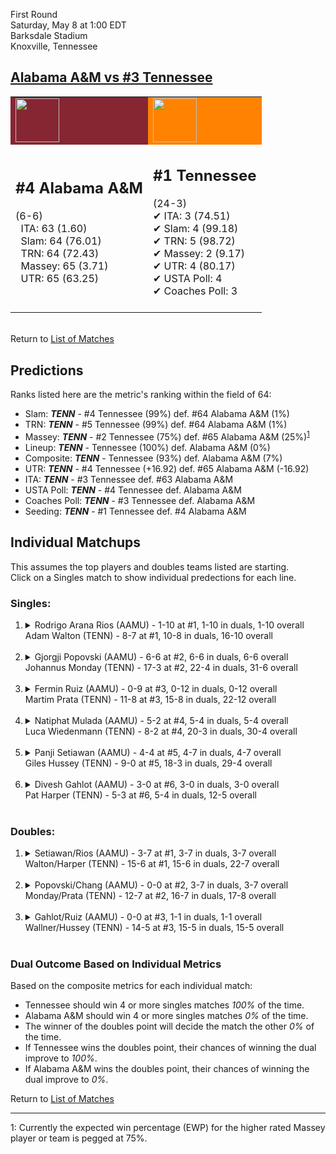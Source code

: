 First Round  
Saturday, May 8 at 1:00 EDT  
Barksdale Stadium  
Knoxville, Tennessee  
## [Alabama A&M vs #3 Tennessee](https://www.ncaa.com/game/5833386)  

<table><tr style="background-color: #d9d9d9 !important"><td style="background-color: #862633 !important"><img src="https://www.ncaa.com/sites/default/files/images/logos/schools/a/alabama-am.70.png" width="70" height="70" /></td><td style="background-color: #FF8200 !important"><img src="https://www.ncaa.com/sites/default/files/images/logos/schools/t/tennessee.70.png" width="70" height="70" /></td></tr><tr>
<td>  

<h2>#4 Alabama A&M</h2>  
(6-6)<br>  
&nbsp; ITA: 63 (1.60)<br>  
&nbsp; Slam: 64 (76.01)<br>  
&nbsp; TRN: 64 (72.43)<br>  
&nbsp; Massey: 65 (3.71)<br>  
&nbsp; UTR: 65 (63.25)<br>  
<br>  

</td>
<td>  

<h2>#1 Tennessee</h2>  
(24-3)<br>  
&#10004; ITA: 3 (74.51)<br>  
&#10004; Slam: 4 (99.18)<br>  
&#10004; TRN: 5 (98.72)<br>  
&#10004; Massey: 2 (9.17)<br>  
&#10004; UTR: 4 (80.17)<br>  
&#10004; USTA Poll: 4<br>  
&#10004; Coaches Poll: 3<br>  
<br>  

</td>
</tr></table>  


<br>Return to [List of Matches](../index.md)  

## Predictions  

Ranks listed here are the metric's ranking within the field of 64:  
- Slam: ***TENN*** - #4 Tennessee (99%) def. #64 Alabama A&M (1%)  
- TRN: ***TENN*** - #5 Tennessee (99%) def. #64 Alabama A&M (1%)  
- Massey: ***TENN*** - #2 Tennessee (75%) def. #65 Alabama A&M (25%)<sup>[1](#footnote1)</sup>  
- Lineup: ***TENN*** - Tennessee (100%) def. Alabama A&M (0%)  
- Composite: ***TENN*** - Tennessee (93%) def. Alabama A&M (7%)  
- UTR: ***TENN*** - #4 Tennessee (+16.92) def. #65 Alabama A&M (-16.92)  
- ITA: ***TENN*** - #3 Tennessee def. #63 Alabama A&M  
- USTA Poll: ***TENN*** - #4 Tennessee def. Alabama A&M  
- Coaches Poll: ***TENN*** - #3 Tennessee def. Alabama A&M  
- Seeding: ***TENN*** - #1 Tennessee def. #4 Alabama A&M  

## Individual Matchups  
This assumes the top players and doubles teams listed are starting.  
Click on a Singles match to show individual predections for each line.  

### Singles:  

<ol>
<li><details>
<summary markdown="span">Rodrigo Arana Rios (AAMU) - 1-10 at #1, 1-10 in duals, 1-10 overall<br>Adam Walton (TENN) - 8-7 at #1, 10-8 in duals, 16-10 overall</summary>
<h4>Predictions</h4><ul>
<li>Slam: <b><i>TENN</i></b> - Walton (99%) def. Rios (1%)</li>  
<li>TRN: <b><i>TENN</i></b> - Walton (99%) def. Rios (1%)</li>  
<li>Massey: <b><i>TENN</i></b> - Walton (75%) def. Rios (25%)<sup><a href="#footnote1">1</a></sup></li>  
<li>UTR: <b><i>TENN</i></b> - Walton (99%) def. Rios (1%)</li>  
<li>Composite: <b><i>TENN</i></b> - Walton (93%) def. Rios (7%)</li>  
<li>ITA: <b><i>TENN</i></b> - Walton (42.60) def. Rios (0.00)</li>  
</ul>
</details>&nbsp;</li>
<li><details>
<summary markdown="span">Gjorgji Popovski (AAMU) - 6-6 at #2, 6-6 in duals, 6-6 overall<br>Johannus Monday (TENN) - 17-3 at #2, 22-4 in duals, 31-6 overall</summary>
<h4>Predictions</h4><ul>
<li>Slam: <b><i>TENN</i></b> - Monday (99%) def. Popovski (1%)</li>  
<li>TRN: <b><i>TENN</i></b> - Monday (99%) def. Popovski (1%)</li>  
<li>Massey: <b><i>TENN</i></b> - Monday (75%) def. Popovski (25%)<sup><a href="#footnote1">1</a></sup></li>  
<li>UTR: <b><i>TENN</i></b> - Monday (99%) def. Popovski (1%)</li>  
<li>Composite: <b><i>TENN</i></b> - Monday (93%) def. Popovski (7%)</li>  
<li>ITA: <b><i>TENN</i></b> - Monday (43.71) def. Popovski (1.64)</li>  
</ul>
</details>&nbsp;</li>
<li><details>
<summary markdown="span">Fermin Ruiz (AAMU) - 0-9 at #3, 0-12 in duals, 0-12 overall<br>Martim Prata (TENN) - 11-8 at #3, 15-8 in duals, 22-12 overall</summary>
<h4>Predictions</h4><ul>
<li>Slam: <b><i>TENN</i></b> - Prata (100%) def. Ruiz (0%)</li>  
<li>TRN: <b><i>TENN</i></b> - Prata (100%) def. Ruiz (0%)</li>  
<li>Massey: <b><i>TENN</i></b> - Prata (75%) def. Ruiz (25%)<sup><a href="#footnote1">1</a></sup></li>  
<li>UTR: <b><i>TENN</i></b> - Prata (99%) def. Ruiz (1%)</li>  
<li>Composite: <b><i>TENN</i></b> - Prata (93%) def. Ruiz (7%)</li>  
<li>ITA: <b><i>TENN</i></b> - Prata (18.77) def. Ruiz (0.00)</li>  
</ul>
</details>&nbsp;</li>
<li><details>
<summary markdown="span">Natiphat Mulada (AAMU) - 5-2 at #4, 5-4 in duals, 5-4 overall<br>Luca Wiedenmann (TENN) - 8-2 at #4, 20-3 in duals, 30-4 overall</summary>
<h4>Predictions</h4><ul>
<li>Slam: <b><i>TENN</i></b> - Wiedenmann (99%) def. Mulada (1%)</li>  
<li>TRN: <b><i>TENN</i></b> - Wiedenmann (99%) def. Mulada (1%)</li>  
<li>Massey: <b><i>TENN</i></b> - Wiedenmann (75%) def. Mulada (25%)<sup><a href="#footnote1">1</a></sup></li>  
<li>UTR: <b><i>TENN</i></b> - Wiedenmann (99%) def. Mulada (1%)</li>  
<li>Composite: <b><i>TENN</i></b> - Wiedenmann (93%) def. Mulada (7%)</li>  
<li>ITA: <b><i>TENN</i></b> - Wiedenmann (4.02) def. Mulada (1.65)</li>  
</ul>
</details>&nbsp;</li>
<li><details>
<summary markdown="span">Panji Setiawan (AAMU) - 4-4 at #5, 4-7 in duals, 4-7 overall<br>Giles Hussey (TENN) - 9-0 at #5, 18-3 in duals, 29-4 overall</summary>
<h4>Predictions</h4><ul>
<li>Slam: <b><i>TENN</i></b> - Hussey (99%) def. Setiawan (1%)</li>  
<li>TRN: <b><i>TENN</i></b> - Hussey (99%) def. Setiawan (1%)</li>  
<li>Massey: <b><i>TENN</i></b> - Hussey (75%) def. Setiawan (25%)<sup><a href="#footnote1">1</a></sup></li>  
<li>UTR: <b><i>TENN</i></b> - Hussey (99%) def. Setiawan (1%)</li>  
<li>Composite: <b><i>TENN</i></b> - Hussey (93%) def. Setiawan (7%)</li>  
<li>ITA: <b><i>TENN</i></b> - Hussey (7.54) def. Setiawan (1.79)</li>  
</ul>
</details>&nbsp;</li>
<li><details>
<summary markdown="span">Divesh Gahlot (AAMU) - 3-0 at #6, 3-0 in duals, 3-0 overall<br>Pat Harper (TENN) - 5-3 at #6, 5-4 in duals, 12-5 overall</summary>
<h4>Predictions</h4><ul>
<li>Slam: <b><i>TENN</i></b> - Harper (100%) def. Gahlot (0%)</li>  
<li>TRN: <b><i>TENN</i></b> - Harper (100%) def. Gahlot (0%)</li>  
<li>Massey: <b><i>TENN</i></b> - Harper (75%) def. Gahlot (25%)<sup><a href="#footnote1">1</a></sup></li>  
<li>UTR: <b><i>TENN</i></b> - Harper (99%) def. Gahlot (1%)</li>  
<li>Composite: <b><i>TENN</i></b> - Harper (93%) def. Gahlot (7%)</li>  
<li>ITA: <b><i>TENN</i></b> - Harper (5.43) def. Gahlot (1.77)</li>  
</ul>
</details>&nbsp;</li>
</ol>

### Doubles:  

<ol>
<li><details>
<summary markdown="span">Setiawan/Rios (AAMU) - 3-7 at #1, 3-7 in duals, 3-7 overall<br>Walton/Harper (TENN) - 15-6 at #1, 15-6 in duals, 22-7 overall</summary>
<br>Sorry, we don't have any metrics for this match
</details>&nbsp;</li>
<li><details>
<summary markdown="span">Popovski/Chang (AAMU) - 0-0 at #2, 3-7 in duals, 3-7 overall<br>Monday/Prata (TENN) - 12-7 at #2, 16-7 in duals, 17-8 overall</summary>
<br>Sorry, we don't have any metrics for this match
</details>&nbsp;</li>
<li><details>
<summary markdown="span">Gahlot/Ruiz (AAMU) - 0-0 at #3, 1-1 in duals, 1-1 overall<br>Wallner/Hussey (TENN) - 14-5 at #3, 15-5 in duals, 15-5 overall</summary>
<br>Sorry, we don't have any metrics for this match
</details>&nbsp;</li>
</ol>

### Dual Outcome Based on Individual Metrics  
  
Based on the composite metrics for each individual match:  
- Tennessee should win 4 or more singles matches _100%_ of the time.  
- Alabama A&M should win 4 or more singles matches _0%_ of the time.  
- The winner of the doubles point will decide the match the other _0%_ of the time.  
- If Tennessee wins the doubles point, their chances of winning the dual improve to _100%_.  
- If Alabama A&M wins the doubles point, their chances of winning the dual improve to _0%_.  
  
Return to [List of Matches](../index.md)  
  
------
<a name="footnote1">1</a>: Currently the expected win percentage (EWP) for the higher rated Massey player or team is pegged at 75%.
